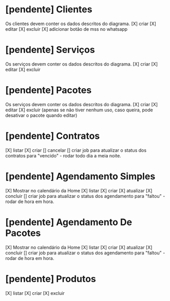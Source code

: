 <!-- # [pendente] Usuários
[] criar 
[] editar 
[] excluir
[] login -->
# [pendente] Clientes
Os clientes devem conter os dados descritos do diagrama.
[X] criar 
[X] editar 
[X] excluir
[X] adicionar botão de mss no whatsapp
# [pendente] Serviços
Os serviços devem conter os dados descritos do diagrama.
[X] criar 
[X] editar 
[X] excluir
# [pendente] Pacotes
Os serviços devem conter os dados descritos do diagrama.
[X] criar 
[X] editar 
[X] excluir (apenas se não tiver nenhum uso, caso queira, pode desativar o pacote quando editar)
# [pendente] Contratos
[X] listar
[X] criar 
[] cancelar
[] criar job para atualizar o status dos contratos para "vencido" - rodar todo dia a meia noite.
# [pendente] Agendamento Simples
[X] Mostrar no calendário da Home
[X] listar
[X] criar
[X] atualizar
[X] concluir
[] criar job para atualizar o status dos agendamento para "faltou" - rodar de hora em hora.
# [pendente] Agendamento De Pacotes
[X] Mostrar no calendário da Home
[X] listar
[X] criar
[X] atualizar
[X] concluir
[] criar job para atualizar o status dos agendamento para "faltou" - rodar de hora em hora.
# [pendente] Produtos
[X] listar
[X] criar
[X] excluir